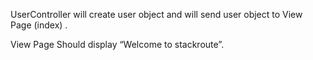 UserController will create user object and will send user object to View Page (index) .

View Page Should display “Welcome <user> to stackroute”.
